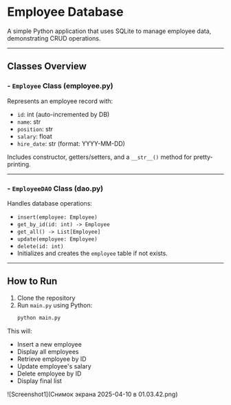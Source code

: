 # Employee Database

A simple Python application that uses SQLite to manage employee data, demonstrating CRUD operations.

---

##  Classes Overview

### - `Employee` Class (employee.py)

Represents an employee record with:

- `id`: int (auto-incremented by DB)
- `name`: str
- `position`: str
- `salary`: float
- `hire_date`: str (format: YYYY-MM-DD)

Includes constructor, getters/setters, and a `__str__()` method for pretty-printing.

---

### - `EmployeeDAO` Class (dao.py)

Handles database operations:

- `insert(employee: Employee)`
- `get_by_id(id: int) -> Employee`
- `get_all() -> List[Employee]`
- `update(employee: Employee)`
- `delete(id: int)`
- Initializes and creates the `employee` table if not exists.

---

## How to Run
1. Clone the repository
2. Run `main.py` using Python:
   ```bash
   python main.py

This will:
- Insert a new employee
- Display all employees
- Retrieve employee by ID
- Update employee's salary
- Delete employee by ID
- Display final list

![Screenshot1](Снимок экрана 2025-04-10 в 01.03.42.png)

